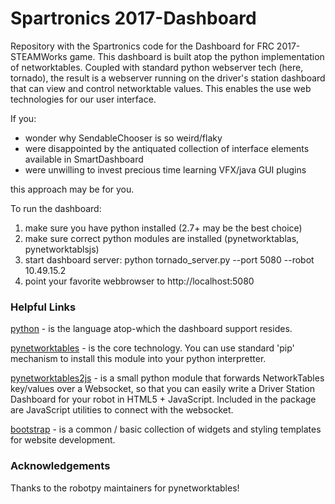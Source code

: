 # Spartronics 2017-Dashboard

Repository with the Spartronics code for the Dashboard for FRC 2017-STEAMWorks game. This dashboard is built atop the python
implementation of networktables.  Coupled with standard python
webserver tech (here, tornado), the result is a webserver running
on the driver's station dashboard that can view and control
networktable values. This enables the use web technologies for
our user interface.  

If you:
  * wonder why SendableChooser is so weird/flaky
  * were disappointed by the antiquated collection of interface
    elements available in SmartDashboard
  * were unwilling to invest precious time learning VFX/java GUI plugins

this approach may be for you.

To run the dashboard:

  1. make sure you have python installed (2.7+ may be the best choice)
  2. make sure correct python modules are installed (pynetworktablas, pynetworktablsjs)
  2. start dashboard server:  python tornado_server.py --port 5080 --robot 10.49.15.2
  3. point your favorite webbrowser to http://localhost:5080

### Helpful Links

[python](http://python.org) - is the language atop-which the dashboard
support resides.  

[pynetworktables](https://github.com/robotpy/pynetworktables) - is
the core technology.  You can use standard 'pip' mechanism to install
this module into your python interpretter.

[pynetworktables2js](http://pynetworktables2js.readthedocs.io/en/stable/) -
is a small python module that forwards NetworkTables key/values over a Websocket, so that you can easily write a Driver Station Dashboard for your robot in HTML5 + JavaScript.  Included in the package are JavaScript
utilities to connect with the websocket.

[bootstrap](http://getbootstrap.com) - is a common / basic collection of
widgets and styling templates for website development.

### Acknowledgements

Thanks to the robotpy maintainers for pynetworktables!
